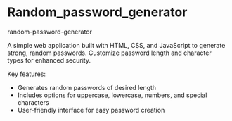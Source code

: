 # Random_password_generator
random-password-generator

A simple web application built with HTML, CSS, and JavaScript to generate strong, random passwords. Customize password length and character types for enhanced security.

Key features:

- Generates random passwords of desired length
- Includes options for uppercase, lowercase, numbers, and special characters
- User-friendly interface for easy password creation
